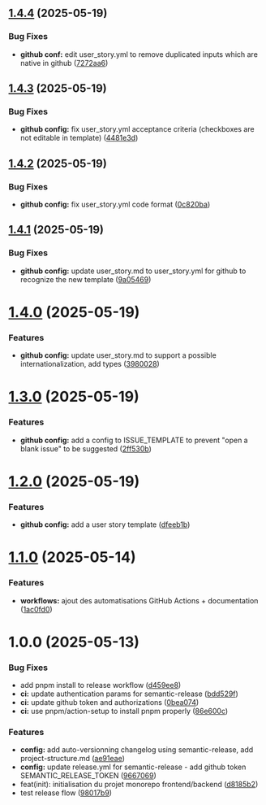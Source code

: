 ## [1.4.4](https://github.com/amanguette/flipcards/compare/v1.4.3...v1.4.4) (2025-05-19)


### Bug Fixes

* **github conf:** edit user_story.yml to remove duplicated inputs which are native in github ([7272aa6](https://github.com/amanguette/flipcards/commit/7272aa694c3d38b036ffb6f86d5fd085e19bd073))

## [1.4.3](https://github.com/amanguette/flipcards/compare/v1.4.2...v1.4.3) (2025-05-19)


### Bug Fixes

* **github config:** fix user_story.yml acceptance criteria (checkboxes are not editable in template) ([4481e3d](https://github.com/amanguette/flipcards/commit/4481e3dc0c5f3918b1ce00341d2396137e08b20b))

## [1.4.2](https://github.com/amanguette/flipcards/compare/v1.4.1...v1.4.2) (2025-05-19)


### Bug Fixes

* **github config:** fix user_story.yml code format ([0c820ba](https://github.com/amanguette/flipcards/commit/0c820ba20947a8f69c2a9be4b6bf74cfaaafe157))

## [1.4.1](https://github.com/amanguette/flipcards/compare/v1.4.0...v1.4.1) (2025-05-19)


### Bug Fixes

* **github config:** update user_story.md to user_story.yml for github to recognize the new template ([9a05469](https://github.com/amanguette/flipcards/commit/9a05469508433b8b05c29ffc88bbd4e6c30fde28))

# [1.4.0](https://github.com/amanguette/flipcards/compare/v1.3.0...v1.4.0) (2025-05-19)


### Features

* **github config:** update user_story.md to support a possible internationalization, add types ([3980028](https://github.com/amanguette/flipcards/commit/39800284b092c4a5b33bd16f40544e3c3175a65a))

# [1.3.0](https://github.com/amanguette/flipcards/compare/v1.2.0...v1.3.0) (2025-05-19)


### Features

* **github config:** add a config to ISSUE_TEMPLATE to prevent "open a blank issue" to be suggested ([2ff530b](https://github.com/amanguette/flipcards/commit/2ff530baf87b40e2e8cb209aca877219308382fb))

# [1.2.0](https://github.com/amanguette/flipcards/compare/v1.1.0...v1.2.0) (2025-05-19)


### Features

* **github config:** add a user story template ([dfeeb1b](https://github.com/amanguette/flipcards/commit/dfeeb1bdb6ccef9acbb2a7922ed15991d93fb0d3))

# [1.1.0](https://github.com/amanguette/flipcards/compare/v1.0.0...v1.1.0) (2025-05-14)


### Features

* **workflows:** ajout des automatisations GitHub Actions + documentation ([1ac0fd0](https://github.com/amanguette/flipcards/commit/1ac0fd01987f36f16b9bbc6bd46bca460b5eb62d))

# 1.0.0 (2025-05-13)


### Bug Fixes

* add pnpm install to release workflow ([d459ee8](https://github.com/amanguette/flipcards/commit/d459ee84e4a0d5ee02214e601519142bbb8f4307))
* **ci:** update authentication params for semantic-release ([bdd529f](https://github.com/amanguette/flipcards/commit/bdd529f77e72cd94da39dea66126481441a52c0a))
* **ci:** update github token and authorizations ([0bea074](https://github.com/amanguette/flipcards/commit/0bea07496b784b9a6a00e41d77ab552038a30c14))
* **ci:** use pnpm/action-setup to install pnpm properly ([86e600c](https://github.com/amanguette/flipcards/commit/86e600c4de92985664f711de89aae227321baae4))


### Features

* **config:** add auto-versionning changelog using semantic-release, add project-structure.md ([ae91eae](https://github.com/amanguette/flipcards/commit/ae91eae11ec11a5cf4f833cfabb8bd31a592457a))
* **config:** update release.yml for semantic-release - add github token SEMANTIC_RELEASE_TOKEN ([9667069](https://github.com/amanguette/flipcards/commit/9667069b71a8c3838f24c8de463b4a7369397be1))
* feat(init): initialisation du projet monorepo frontend/backend ([d8185b2](https://github.com/amanguette/flipcards/commit/d8185b2113aa882fe2a5ae7b693e07d6ed89b72f))
* test release flow ([98017b9](https://github.com/amanguette/flipcards/commit/98017b9a2300f676c69fe60d48fdd1d49a51f50e))
